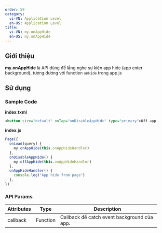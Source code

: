 ```yaml
---
order: 50
category:
  vi-VN: Application Level
  en-US: Application Level
title: 
  vi-VN: my.onAppHide
  en-US: my.onAppHide
---
```


## Giới thiệu

**my.onAppHide** là API dùng để lắng nghe sự kiện app hide (app enter background), tương đương với function `onHide` trong app.js

## Sử dụng

### Sample Code

**index.txml**

```xml
<button size="default" onTap="onDisableAppHide" type="primary">Off app hide event</button>
```

**index.js**

```js
Page({
  onLoad(query) {
    my.onAppHide(this.onAppHideHandler)
  },
  onDisableAppHide() {
    my.offAppHide(this.onAppHideHandler)
  },
  onAppHideHandler() {
    console.log("App hide from page")
  },
})
```

### API Params

| Attributes | Type     | Description                                                           |
| ---------- | -------- | --------------------------------------------------------------------- |
| callback    | Function | Callback để catch event background của app.                          |
